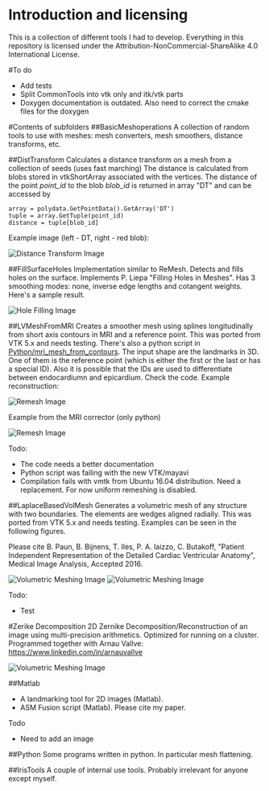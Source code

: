 # Introduction and licensing
This is a collection of different tools I had to develop.
Everything in this repository is licensed under the Attribution-NonCommercial-ShareAlike 4.0 International License.


#To do
- Add tests
- Split CommonTools into vtk only and itk/vtk parts
- Doxygen documentation is outdated. Also need to correct the cmake files for the doxygen

#Contents of subfolders
##BasicMeshoperations
A collection of random tools to use with meshes: mesh converters, mesh smoothers, distance transforms, etc.

##DistTransform
Calculates a distance transform on a mesh from a collection of seeds (uses fast marching)
The distance is calculated from blobs stored in vtkShortArray associated with the vertices. The distance of the point *point_id* to the blob *blob_id* is returned in array "DT" and can be accessed by
```
array = polydata.GetPointData().GetArray('DT')
tuple = array.GetTuple(point_id)
distance = tuple[blob_id]
```
Example image (left - DT, right - red blob):

![Distance Transform Image](https://raw.githubusercontent.com/cbutakoff/tools/master/Pics/distancetransform.gif)


##FillSurfaceHoles
Implementation similar to ReMesh. Detects and fills holes on the surface. Implements P. Liepa "Filling Holes in Meshes". Has 3 smoothing modes: none, inverse edge lengths and cotangent weights. Here's a sample result. 

![Hole Filling Image](https://raw.githubusercontent.com/cbutakoff/tools/master/Pics/HoleFilling.gif)




##LVMeshFromMRI
Creates a smoother mesh using splines longitudinally from short axis contours in MRI and a reference point.
This was ported from VTK 5.x and needs testing. There's also a python script in [Python/mri_mesh_from_contours](https://github.com/cbutakoff/tools/blob/master/Python/mri_mesh_from_contours). 
The input shape are the landmarks in 3D. One of them is the reference point (which is either the first or the last or has a special ID). 
Also it is possible that the IDs are used to differentiate between endocardiumn and epicardium. Check the code.
Example reconstruction:

![Remesh Image](https://raw.githubusercontent.com/cbutakoff/tools/master/Pics/mriremesh.gif)

Example from the MRI corrector (only python)

![Remesh Image](https://raw.githubusercontent.com/cbutakoff/tools/master/Pics/mricorrector.gif)


Todo:
- The code needs a better documentation
- Python script was failing with the new VTK/mayavi
- Compilation fails with vmtk from Ubuntu 16.04 distribution. Need a replacement. For now uniform remeshing is disabled.



##LaplaceBasedVolMesh 
Generates a volumetric mesh of any structure with two boundaries.
The elements are wedges aligned radially.
This was ported from VTK 5.x and needs testing. Examples can be seen in the following figures.

Please cite B. Paun, B. Bijnens, T. Iles, P. A. Iaizzo, C. Butakoff, "Patient Independent Representation of the Detailed
Cardiac Ventricular Anatomy", Medical Image Analysis, Accepted 2016.

![Volumetric Meshing Image](https://raw.githubusercontent.com/cbutakoff/tools/master/Pics/volmeshbump.gif)
![Volumetric Meshing Image](https://raw.githubusercontent.com/cbutakoff/tools/master/Pics/layergeneration.gif)

Todo:
- Test


#Zerike Decomposition
2D Zernike Decomposition/Reconstruction of an image using multi-precision arithmetics. Optimized for running on a cluster. Programmed together with Arnau Vallve: https://www.linkedin.com/in/arnauvallve

![Volumetric Meshing Image](https://raw.githubusercontent.com/cbutakoff/tools/master/Pics/zernike2d.jpg)



##Matlab
- A landmarking tool for 2D images (Matlab).
- ASM Fusion script (Matlab). Please cite my paper.

Todo
- Need to add an image

##Python
Some programs written in python. In particular mesh flattening.


##IrisTools
A couple of internal use tools. Probably irrelevant for anyone except myself.


